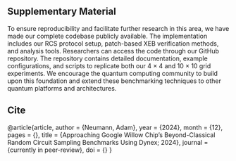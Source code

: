 ## Supplementary Material

To ensure reproducibility and facilitate further research in this area, we have made our complete codebase publicly available. The implementation includes our RCS protocol setup, patch-based XEB verification methods, and analysis tools. Researchers can access the code through our GitHub repository. The repository contains detailed documentation, example configurations, and scripts to replicate both our 4 × 4 and 10 × 10 grid experiments. We encourage the quantum computing community to build upon this foundation and extend these benchmarking techniques to other quantum platforms and architectures.

## Cite

@article{article,
author = {Neumann, Adam},
year = {2024},
month = {12},
pages = {},
title = {Approaching Google Willow Chip’s Beyond-Classical Random Circuit Sampling Benchmarks Using Dynex; 2024},
journal = {currently in peer-review},
doi = {}
}
